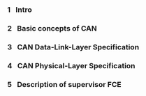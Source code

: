 ### 1 &#8194;Intro

### 2 &#8194;Basic concepts of CAN

### 3 &#8194;CAN Data-Link-Layer Specification

### 4 &#8194;CAN Physical-Layer Specification

### 5 &#8194;Description of supervisor FCE
